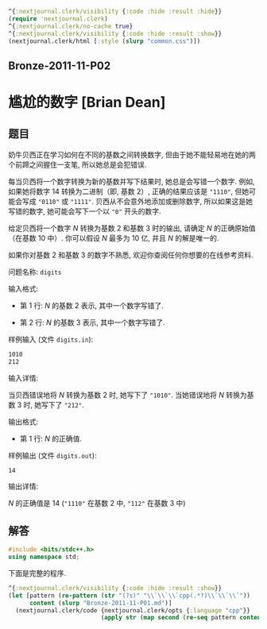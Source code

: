 ```clojure
^{:nextjournal.clerk/visibility {:code :hide :result :hide}}
(require 'nextjournal.clerk)
^{:nextjournal.clerk/no-cache true}
^{:nextjournal.clerk/visibility {:code :hide :result :show}}
(nextjournal.clerk/html [:style (slurp "common.css")])
```

## Bronze-2011-11-P02

# 尴尬的数字 [Brian Dean]

## 题目

奶牛贝西正在学习如何在不同的基数之间转换数字, 但由于她不能轻易地在她的两个前蹄之间握住一支笔, 所以她总是会犯错误.

每当贝西将一个数字转换为新的基数并写下结果时, 她总是会写错一个数字. 例如, 如果她将数字 $14$ 转换为二进制（即, 基数 $2$）, 正确的结果应该是 `"1110"`, 但她可能会写成 `"0110"` 或 `"1111"`. 贝西从不会意外地添加或删除数字, 所以如果这是她写错的数字, 她可能会写下一个以 `"0"` 开头的数字.

给定贝西将一个数字 $N$ 转换为基数 $2$ 和基数 $3$ 时的输出, 请确定 $N$ 的正确原始值（在基数 $10$ 中）. 你可以假设 $N$ 最多为 $10$ 亿, 并且 $N$ 的解是唯一的.

如果你对基数 $2$ 和基数 $3$ 的数字不熟悉, 欢迎你查阅任何你想要的在线参考资料.

问题名称: `digits`

输入格式:

- 第 $1$ 行: $N$ 的基数 $2$ 表示, 其中一个数字写错了.

- 第 $2$ 行: $N$ 的基数 $3$ 表示, 其中一个数字写错了.

样例输入 (文件 `digits.in`):

```txt
1010
212
```

输入详情:

当贝西错误地将 $N$ 转换为基数 $2$ 时, 她写下了 `"1010"`. 当她错误地将 $N$ 转换为基数 $3$ 时, 她写下了 `"212"`.

输出格式:

- 第 1 行: $N$ 的正确值.

样例输出 (文件 `digits.out`):

```txt
14
```

输出详情:

$N$ 的正确值是 $14$ (`"1110"` 在基数 $2$ 中, `"112"` 在基数 $3$ 中)

## 解答

```cpp
#include <bits/stdc++.h>
using namespace std;
```

下面是完整的程序.

```clojure
^{:nextjournal.clerk/visibility {:code :hide :result :show}}
(let [pattern (re-pattern (str "(?s)" "\\`\\`\\`cpp(.*?)\\`\\`\\`"))
      content (slurp "Bronze-2011-11-P01.md")]
  (nextjournal.clerk/code {nextjournal.clerk/opts {:language "cpp"}}
                          (apply str (map second (re-seq pattern content)))))
```
